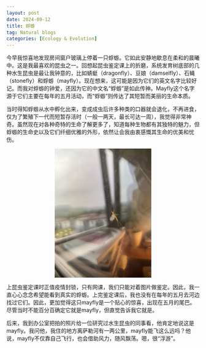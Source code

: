 ```yaml
---
layout: post
date: 2024-09-12
title: 蜉蝣
tag: Natural blogs
categories: [Ecology & Evolution]
---
```


今早我惊喜地发现房间窗户玻璃上停着一只蜉蝣。它如此安静地歇息在柔和的晨曦中。这是我最喜欢的昆虫之一。回想起昆虫鉴定课上的折磨，系统发育树底部的几种水生昆虫是最让我钟意的，比如蜻蜓（dragonfly）、豆娘（damselfly）、石蝇（stonefly）和蜉蝣（mayfly）。现在想来，这可能是因为它们的英文名字比较好记。而我对蜉蝣的钟爱，还因为它的中文名“蜉蝣”是如此传神。Mayfly这个名字源于它们主要在每年的五月活动，而“蜉蝣”则传达了其短暂而美丽的生命本质。

<!--more-->

当时得知蜉蝣从水中孵化出来，变成成虫后许多种类的口器就会退化，不再进食，仅为了繁殖下一代而短暂存活时（一般一两天，最长可达一周），我觉得非常神奇。虽然现在对各种奇特的生命了解更多了，知道每种生物都有其独特的魅力，但蜉蝣的生命史以及它们纤细优雅的外形，依然让会我由衷感慨其生命的优美和忧伤。

<figure style="display: flex; flex-direction: column; align-items: center; max-width: 50%; margin: 0 auto;">
  <img src="/assets/img/mayfly.jpeg">
</figure>

上昆虫鉴定课时正值疫情封锁，只有网课，我们只能对着图片做鉴定。因此，我一直心心念念希望能看到真实的蜉蝣。上完鉴定课后，我也没有在每年的五月去河边找过它们。因此，更加觉得这只mayfly是一个贴心的惊喜，出现在五月的尾巴。尽管当时不能百分百确定它就是mayfly，但直觉告诉我它就是。

后来，我到办公室把拍的照片给一位研究过水生昆虫的同事看，他肯定地说这是mayfly。我问他，我住的地方离萨勒河有一两公里，mayfly能飞这么远吗？他说，mayfly不仅靠自己飞行，也会借助风力，随风飘荡。嗯，很“浮游”。